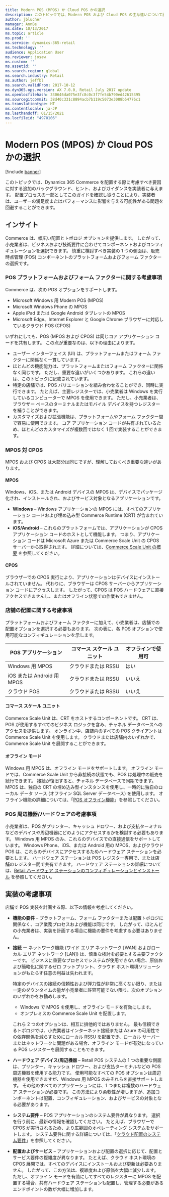 ```yaml
---
title: Modern POS (MPOS) か Cloud POS かの選択
description: このトピックでは、Modern POS および Cloud POS の主な違いについて説明します。 Dynamics 365 Commerce を実装する小売業者が、要件に対して最適な選択ができるよう考慮すべきさまざまな要因についても説明します。
author: jblucher
manager: AnnBe
ms.date: 10/13/2017
ms.topic: article
ms.prod: ''
ms.service: dynamics-365-retail
ms.technology: ''
audience: Application User
ms.reviewer: josaw
ms.custom: ''
ms.assetid: ''
ms.search.region: global
ms.search.industry: Retail
ms.author: jeffbl
ms.search.validFrom: 2017-10-12
ms.dyn365.ops.version: AX 7.0.0, Retail July 2017 update
ms.openlocfilehash: 330646da075e3fc8c0c3f7fe54b790ed42615395
ms.sourcegitcommit: 38d40c331c8894acb7b119c5073e3088b54776c1
ms.translationtype: HT
ms.contentlocale: ja-JP
ms.lasthandoff: 01/15/2021
ms.locfileid: "4970106"
---
```

# <a name="choose-between-modern-pos-mpos-and-cloud-pos"></a>Modern POS (MPOS) か Cloud POS かの選択

[!include [banner](includes/banner.md)]

このトピックでは、Dynamics 365 Commerce を配置する際に考慮すべき要因に対する追加のバックグラウンド、ヒント、およびガイダンスを実装者に与えます。 配置プロセスの一部としてこのガイドを確認し従うことにより、実装者は、ユーザーの満足度またはパフォーマンスに影響を与える可能性がある問題を回避することができます。

## <a name="insights"></a>インサイト

Commerce は、幅広い配置とトポロジ オプションを提供します。 したがって、小売業者は、ビジネスおよび技術要件に合わせてコンポーネントおよびコンフィギュレーションを選択できます。 慎重に検討すべき実装の 1 つの側面は、販売時点管理 (POS) コンポーネントのプラットフォームおよびフォーム ファクターの選択です。

### <a name="pos-platform-and-form-factor-considerations"></a>POS プラットフォームおよびフォーム ファクターに関する考慮事項

Commerce は、次の POS オプションをサポートします。

- Microsoft Windows 用 Modern POS (MPOS)
- Microsoft Windows Phone の MPOS
- Apple iPad または Google Android タブレットの MPOS
- Microsoft Edge、Internet Explorer と Google Chrome ブラウザーに対応しているクラウド POS (CPOS)

いずれにしても、POS (MPOS および CPOS) は同じコア アプリケーション コードを共有します。 この点が重要なのは、以下の理由によります。

- ユーザー インターフェイス (UI) は、プラットフォームまたはフォーム ファクターに関係なく一貫しています。
- ほとんどの機能能力は、プラットフォームまたはフォーム ファクターに関係なく同じです。 ただし、重要な違いがいくつかあります。 これらの違いは、このトピックに記載されています。
- 特定の店舗では、POS バリエーションを組み合わせることができ、同時に実行できます。 たとえば、主要レジスターでは、小売業者は Windows を実行しているコンピューターで MPOS を使用できます。 ただし、小売業者は、ブラウザー ベースのターミナルまたはモバイル デバイスを持つレジスターを補うことができます。
- カスタマイズおよび拡張機能は、プラットフォームやフォーム ファクター間で容易に使用できます。 コア アプリケーション コードが共有されているため、ほとんどのカスタマイズが複数回ではなく 1 回で実装することができます。

### <a name="mpos-vs-cpos"></a>MPOS 対 CPOS

MPOS および CPOS は大部分は同じですが、理解しておくべき重要な違いがあります。

#### <a name="mpos"></a>MPOS

Windows、iOS、または Android デバイスの MPOS は、デバイスでパッケージ化され、インストールされ、およびサービス対象となるアプリケーションです。

- **Windows** – Windows アプリケーションの MPOS には、すべてのアプリケーション コードおよび埋め込み型 Commerce Runtime (CRT) が含まれています。 
- **iOS/Android** – これらのプラットフォームでは、アプリケーションが CPOS アプリケーション コードのホストとして機能します。 つまり、アプリケーション コードは Microsoft Azure または Commerce Scale Unit の CPOS サーバーから取得されます。 詳細については、[Commerce Scale Unit の概要](https://docs.microsoft.com/dynamics365/unified-operations/retail/dev-itpro/retail-store-system-begin) を参照してください。

#### <a name="cpos"></a>CPOS

ブラウザーでの CPOS 実行により、アプリケーションはデバイスにインストールされていません。 代わりに、ブラウザーは CPOS サーバーからアプリケーション コードにアクセスします。 したがって、CPOS は POS ハードウェアに直接アクセスできませんし、またはオフライン状態での作業もできません。

### <a name="store-deployment-considerations"></a>店舗の配置に関する考慮事項

プラットフォームおよびフォーム ファクターに加えて、小売業者は、店舗での配置オプションを選択する必要もあります。 次の表に、各 POS オプションで使用可能なコンフィギュレーションを示します。

| POS アプリケーション         | コマース スケール ユニット | オフラインで使用可 |
|-------------------------|---------------|-------------------|
| Windows 用 MPOS        | クラウドまたは RSSU | はい               |
| iOS または Android 用 MPOS | クラウドまたは RSSU | いいえ                |
| クラウド POS               | クラウドまたは RSSU | いいえ                |

#### <a name="commerce-scale-unit"></a>コマース スケール ユニット

Commerce Scale Unit は、CRT をホストするコンポーネントです。 CRT は、POS が使用するすべてのビジネス ロジックを含み、チャネル データベースへのアクセスを提供します。 オンライン中、店舗内のすべての POS クライアントは Commerce Scale Unit を使用します。 クラウドまたは店舗内のいずれかで、Commerce Scale Unit を展開することができます。

#### <a name="offline-mode"></a>オフライン モード

Windows 用 MPOS は、オフライン モードをサポートします。 オフライン モードでは、Commerce Scale Unit から非接続の状態でも、POS は処理中の販売を続行できます。 接続が復旧すると、チャネル データベースで同期できます。 MPOS は、独自の CRT の埋め込み型インスタンスを使用し、一時的に独自のローカル データ ソース (オフライン SQL Server データベース) を使用します。 オフライン機能の詳細については、「[POS オフライン機能](https://docs.microsoft.com/dynamics365/unified-operations/retail/pos-offline-functionality)」を参照してください。

### <a name="pos-peripheralhardware-considerations"></a>POS 周辺機器/ハードウェアの考慮事項

小売業者は、POS がプリンター、キャッシュ ドロワー、および支払ターミナルなどのデバイスや周辺機器にどのようにアクセスするかを検討する必要もあります。 Windows 用 MPOS のみ、これらのデバイスでの直接通信をサポートしています。 Windows Phone、iOS、または Android 用の MPOS、およびクラウド POS は、これらのデバイスにアクセスするためハードウェア ステーションを必要とします。 ハードウェア ステーションは POS レジスター専用で、または店舗のレジスター間で共有できます。 ハードウェア ステーションの詳細については、[Retail ハードウェア ステーションのコンフィギュレーションとインストール](https://docs.microsoft.com/dynamics365/unified-operations/retail/retail-hardware-station-configuration-installation) を参照してください。

## <a name="implementation-considerations"></a>実装の考慮事項

店舗で POS 実装を計画する際、以下の情報を考慮してください。

- **機能の要件** – プラットフォーム、フォーム ファクターまたは配置トポロジに関係なく、コア業務プロセスおよび機能は同じです。 したがって、ほとんどの小売業者は、実装を計画する場合に機能の要件を考慮する必要はありません。
- **接続** ー ネットワーク機能 (ワイド エリア ネットワーク \[WAN\] およびローカル エリア ネットワーク \[LAN\]) は、慎重な検討を必要とする主要ファクターです。 ビジネスに重要なプロセスでシステムが使用できない場合、原価および簡略化に関するゼロ フットプリント、クラウド ホスト環境ソリューションがもたらす任意の利益は失われます。

    特定のデバイスの接続の信頼性および弾力性が非常に高くない限り、または一定のダウンタイムの量が小売業者に許容可能でない限り、次のオプションのいずれかをお勧めします。

    - Windows で MPOS を使用し、オフライン モードを有効にします。
    - オンプレミスの Commerce Scale Unit を配置します。

    これら 2 つのオプションは、相互に排他的ではありません。 最も信頼できるトポロジでは、小売業者はインターネット接続または Azure の可用性での依存関係を減らすためにローカル RSSU を配置でき、ローカル サーバーまたはネットワークに問題がある場合、オフライン モードが有効になっている POS レジスターを展開することもできます。

- **ハードウェア デバイス/周辺機器** – Retail POS システムの 1 つの重要な側面は、プリンター、キャッシュ ドロワー、および支払ターミナルなどの POS 周辺機器を使用する能力です。 使用可能なすべての POS オプションは周辺機器を使用できますが、Windows 用 MPOS のみそれらを直接サポートします。 その他のすべてのアプリケーションには、1 つまたは複数のハードウェア ステーションが必要です。 この方法により柔軟性が増しますが、追加コンポーネントは配置、コンフィギュレーション、およびサービスの対象となる必要があります。
- **システム要件** – POS アプリケーションのシステム要件が異なります。 選択を行う前に、最新の情報を確認してください。 たとえば、ブラウザーで CPOS が実行されるため、より広範囲のオペレーティング システムをサポートします。 システム要件に関する詳細については、「[クラウド配置のシステム要件](https://docs.microsoft.com/dynamics365/unified-operations/fin-and-ops/get-started/system-requirements)」を参照してください。
- **配置およびサービス** – アプリケーションおよび配置の選択に応じて、配置とサービス要件の複雑度が異なります。 たとえば、クラウド ホスト環境の CPOS 展開では、すべてのデバイスにインストールおよび更新は必要ありません。 したがって、この方法は、複雑度および原価を大幅に減少します。 ただし、オフライン モードを有効にしてすべてのレジスターに MPOS を配置する場合、共有ハードウェア ステーションも配置し、管理する必要があるエンドポイントの数が大幅に増加します。
